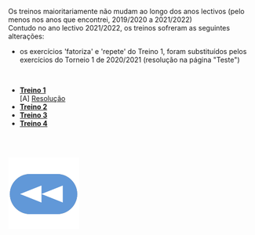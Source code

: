 Os treinos maioritariamente não mudam ao longo dos anos lectivos (pelo menos nos anos que encontrei, 2019/2020 a 2021/2022)
<br>Contudo no ano lectivo 2021/2022, os treinos sofreram as seguintes alterações:
* os exercícios 'fatoriza' e 'repete' do Treino 1, foram substituídos pelos exercícios do Torneio 1 de 2020/2021 (resolução na página "Teste")

<br>

* [**Treino 1**](https://codeboard.io/projects/148692)
<br>    [A] [Resolução](torneio1-res.md)
* [**Treino 2**](https://codeboard.io/projects/153023)
* [**Treino 3**](https://codeboard.io/projects/155406)
* [**Treino 4**](https://codeboard.io/projects/155407)

<br><br>

[![retroceder](https://raw.githubusercontent.com/David81820/Recursos-LCC/main/Rewind.png)](https://david81820.github.io/Recursos-LCC/2ano/2sem/LA2)
